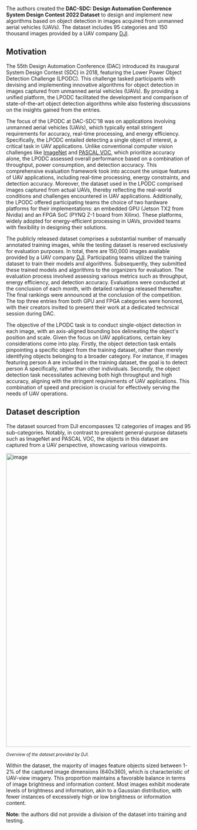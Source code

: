 The authors created the **DAC-SDC: Design Automation Conference System Design Contest 2022 Dataset** to design and implement new algorithms based on object detection in images acquired from unmanned aerial vehicles (UAVs). The dataset includes 95 categories and 150 thousand images provided by a UAV company [DJI](https://www.dji.com/fi).

## Motivation

The 55th Design Automation Conference (DAC) introduced its inaugural System Design Contest (SDC) in 2018, featuring the Lower Power Object Detection Challenge (LPODC). This challenge tasked participants with devising and implementing innovative algorithms for object detection in images captured from unmanned aerial vehicles (UAVs). By providing a unified platform, the LPODC facilitated the development and comparison of state-of-the-art object detection algorithms while also fostering discussions on the insights gained from the entries.

The focus of the LPODC at DAC-SDC'18 was on applications involving unmanned aerial vehicles (UAVs), which typically entail stringent requirements for accuracy, real-time processing, and energy efficiency. Specifically, the LPODC entailed detecting a single object of interest, a critical task in UAV applications. Unlike conventional computer vision challenges like [ImageNet](https://www.image-net.org/) and [PASCAL VOC](http://host.robots.ox.ac.uk/pascal/VOC/), which prioritize accuracy alone, the LPODC assessed overall performance based on a combination of throughput, power consumption, and detection accuracy. This comprehensive evaluation framework took into account the unique features of UAV applications, including real-time processing, energy constraints, and detection accuracy. Moreover, the dataset used in the LPODC comprised images captured from actual UAVs, thereby reflecting the real-world conditions and challenges encountered in UAV applications. Additionally, the LPODC offered participating teams the choice of two hardware platforms for their implementations: an embedded GPU (Jetson TX2 from Nvidia) and an FPGA SoC (PYNQ Z-1 board from Xilinx). These platforms, widely adopted for energy-efficient processing in UAVs, provided teams with flexibility in designing their solutions.

The publicly released dataset comprises a substantial number of manually annotated training images, while the testing dataset is reserved exclusively for evaluation purposes. In total, there are 150,000 images available provided by a UAV company [DJI](https://www.dji.com/fi). Participating teams utilized the training dataset to train their models and algorithms. Subsequently, they submitted these trained models and algorithms to the organizers for evaluation. The evaluation process involved assessing various metrics such as throughput, energy efficiency, and detection accuracy. Evaluations were conducted at the conclusion of each month, with detailed rankings released thereafter. The final rankings were announced at the conclusion of the competition. The top three entries from both GPU and FPGA categories were honored, with their creators invited to present their work at a dedicated technical session during DAC.

The objective of the LPODC task is to conduct single-object detection in each image, with an axis-aligned bounding box delineating the object's position and scale. Given the focus on UAV applications, certain key considerations come into play. Firstly, the object detection task entails pinpointing a specific object from the training dataset, rather than merely identifying objects belonging to a broader category. For instance, if images featuring person A are included in the training dataset, the goal is to detect person A specifically, rather than other individuals. Secondly, the object detection task necessitates achieving both high throughput and high accuracy, aligning with the stringent requirements of UAV applications. This combination of speed and precision is crucial for effectively serving the needs of UAV operations.

## Dataset description

The dataset sourced from DJI encompasses 12 categories of images and 95 sub-categories. Notably, in contrast to prevalent general-purpose datasets such as ImageNet and PASCAL VOC, the objects in this dataset are captured from a UAV perspective, showcasing various viewpoints.

<img src="https://github.com/dataset-ninja/dac-sdc/assets/120389559/63c87caa-ded2-4b4d-82ed-afad7c3a37c6" alt="image" width="800">

<span style="font-size: smaller; font-style: italic;">Overview of the dataset provided by DJI.</span>

Within the dataset, the majority of images feature objects sized between 1-2% of the captured image dimensions (640x360), which is characteristic of UAV-view imagery. This proportion maintains a favorable balance in terms of image brightness and information content. Most images exhibit moderate levels of brightness and information, akin to a Gaussian distribution, with fewer instances of excessively high or low brightness or information content.

**Note:** the authors did not provide a division of the dataset into training and testing.